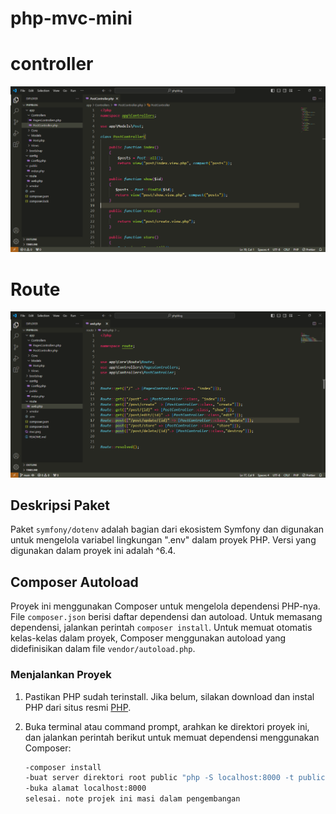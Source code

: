 # php-mvc-mini

# controller
![Alt Text](mvc.png)

# Route
![Alt Text](route.png)



## Deskripsi Paket
Paket `symfony/dotenv` adalah bagian dari ekosistem Symfony dan digunakan untuk mengelola variabel lingkungan ".env" dalam proyek PHP. Versi yang digunakan dalam proyek ini adalah ^6.4.

## Composer Autoload
Proyek ini menggunakan Composer untuk mengelola dependensi PHP-nya. File `composer.json` berisi daftar dependensi dan autoload. Untuk memasang dependensi, jalankan perintah `composer install`. Untuk memuat otomatis kelas-kelas dalam proyek, Composer menggunakan autoload yang didefinisikan dalam file `vendor/autoload.php`.

### Menjalankan Proyek

1. Pastikan  PHP sudah  terinstall. Jika belum, silakan download dan instal PHP dari situs resmi [PHP](https://www.php.net/).
   
2. Buka terminal atau command prompt, arahkan ke direktori proyek ini, dan jalankan perintah berikut untuk memuat dependensi menggunakan Composer:
   
   ```bash
   -composer install
   -buat server direktori root public "php -S localhost:8000 -t public"
   -buka alamat localhost:8000
   selesai. note projek ini masi dalam pengembangan 

